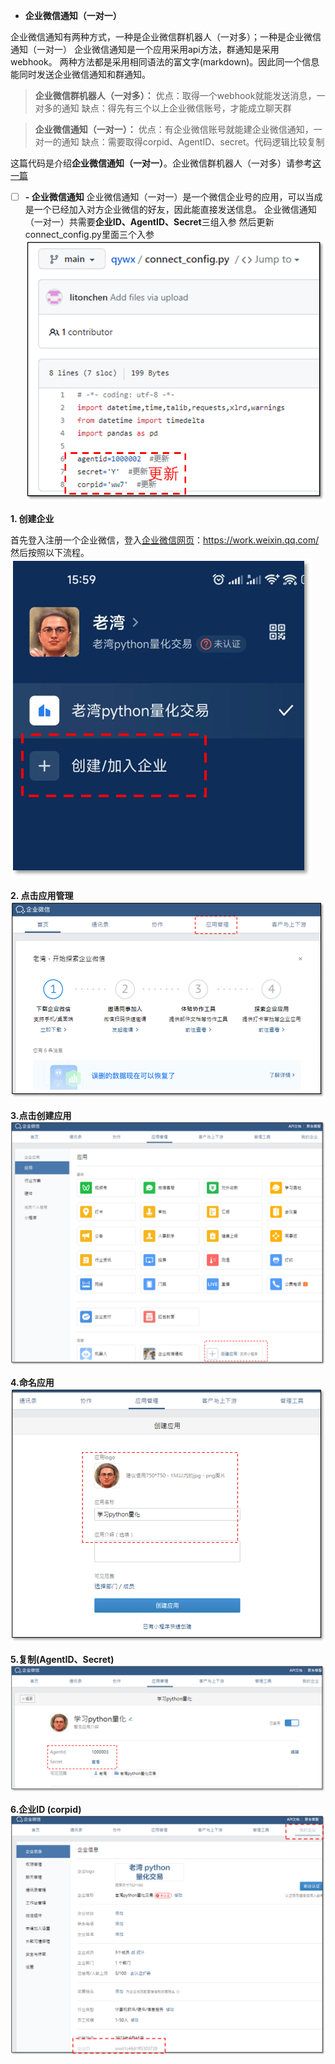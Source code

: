 
 - **企业微信通知（一对一）**

企业微信通知有两种方式，一种是企业微信群机器人（一对多）；一种是企业微信通知（一对一）
企业微信通知是一个应用采用api方法，群通知是采用webhook。
两种方法都是采用相同语法的富文字(markdown)。因此同一个信息能同时发送企业微信通知和群通知。

> **企业微信群机器人（一对多）：**
优点：取得一个webhook就能发送消息，一对多的通知
缺点：得先有三个以上企业微信账号，才能成立聊天群

> **企业微信通知（一对一）：**
优点：有企业微信账号就能建企业微信通知，一对一的通知
缺点：需要取得corpid、AgentID、secret。代码逻辑比较复制

这篇代码是介绍**企业微信通知（一对一）**。企业微信群机器人（一对多）请参考[这一篇](https://github.com/litonchen/wx_bot)


 - [ ] **- 企业微信通知**
企业微信通知（一对一）是一个微信企业号的应用，可以当成是一个已经加入对方企业微信的好友，因此能直接发送信息。
企业微信通知（一对一）共需要**企业ID、AgentID、Secret**三组入参
然后更新connect_config.py里面三个入参
![enter image description here](https://raw.githubusercontent.com/litonchen/wx_bot/main/png/9.connec_config.png)


 **1. 创建企业**
 
 
首先登入注册一个企业微信，登入[企业微信网页](https://work.weixin.qq.com/)：https://work.weixin.qq.com/
然后按照以下流程。
![enter image description here](https://raw.githubusercontent.com/litonchen/wx_bot/main/png/1.newcorp.png)

 **2. 点击应用管理**
![点击应用管理](https://raw.githubusercontent.com/litonchen/wx_bot/main/png/2.application.png?token=GHSAT0AAAAAACAP34VHG6LZBK5DZG5DY2OUZCHP3JQ)

**3.点击创建应用**
![enter image description here](https://raw.githubusercontent.com/litonchen/wx_bot/main/png/3.create.png)

**4.命名应用**
![enter image description here](https://raw.githubusercontent.com/litonchen/wx_bot/main/png/4.name.png)

**5.复制(AgentID、Secret)** 
![](https://raw.githubusercontent.com/litonchen/wx_bot/main/png/5.secret.png?token=GHSAT0AAAAAACAP34VGJNMZ5IODBZLDYFDCZCHQN5Q)

**6.企业ID  (corpid)**
![enter image description here](https://raw.githubusercontent.com/litonchen/wx_bot/main/png/8.corpid.png)

